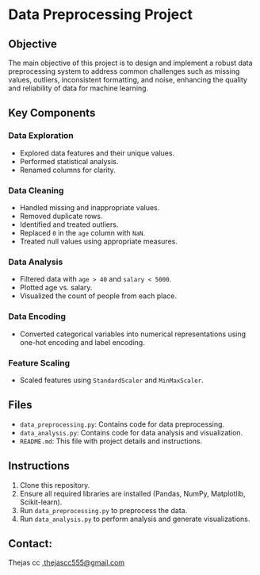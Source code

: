 # Data Preprocessing Project

## Objective
The main objective of this project is to design and implement a robust data preprocessing system to address common challenges such as missing values, outliers, inconsistent formatting, and noise, enhancing the quality and reliability of data for machine learning.

## Key Components

### Data Exploration
- Explored data features and their unique values.
- Performed statistical analysis.
- Renamed columns for clarity.

### Data Cleaning
- Handled missing and inappropriate values.
- Removed duplicate rows.
- Identified and treated outliers.
- Replaced `0` in the `age` column with `NaN`.
- Treated null values using appropriate measures.

### Data Analysis
- Filtered data with `age > 40` and `salary < 5000`.
- Plotted age vs. salary.
- Visualized the count of people from each place.

### Data Encoding
- Converted categorical variables into numerical representations using one-hot encoding and label encoding.

### Feature Scaling
- Scaled features using `StandardScaler` and `MinMaxScaler`.

## Files
- `data_preprocessing.py`: Contains code for data preprocessing.
- `data_analysis.py`: Contains code for data analysis and visualization.
- `README.md`: This file with project details and instructions.

## Instructions
1. Clone this repository.
2. Ensure all required libraries are installed (Pandas, NumPy, Matplotlib, Scikit-learn).
3. Run `data_preprocessing.py` to preprocess the data.
4. Run `data_analysis.py` to perform analysis and generate visualizations.

## Contact:
Thejas cc ,thejascc555@gmail.com
